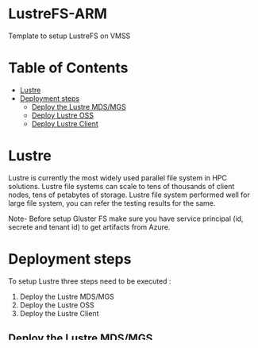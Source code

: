 # LustreFS-ARM
Template to setup LustreFS on VMSS

Table of Contents
=================
* [Lustre](#Lustre)
* [Deployment steps](#deployment-steps)
  * [Deploy the Lustre MDS/MGS](#Deploy-the-Lustre-MDS/MGS)
  * [Deploy Lustre OSS](#Deploy-Lustre-OSS)
  * [Deploy Lustre Client](#Deploy-Lustre-Client)

 
# Lustre
Lustre is currently the most widely used parallel file system in HPC solutions. Lustre file systems can scale to tens of thousands of client nodes, tens of petabytes of storage. Lustre file system performed well for large file system, you can refer the testing results for the same.



Note- Before setup Gluster FS make sure you have service principal (id, secrete and tenant id) to get artifacts from Azure.
# Deployment steps
To setup Lustre three steps need to be executed :
1. Deploy the Lustre MDS/MGS
2. Deploy the Lustre OSS
3. Deploy the Lustre Client

## Deploy the Lustre MDS/MGS
Metadata servers (MDS) manage the names and directories in the file system and d.	Management servers (MGS) works as master node for the whole setup and contains the information about all the nodes attached within the cluster. 

You have to provide these parameters to the template :

* _Location_ : Select the same location where MDS/MGS is deployed.
* _Vmss Name_ : Provide a name for prefix of VMs.
* _Node Count_ : Provide node count as per requirment.
* _VM Size_ : Select virtual machine size from the dropdown.
* _VM Image_ : Select virtual machine Image from the dropdown.
* _New/Existing Vnet Name_ : Enter the new or existing vnet name (for new Vnet/Subnet select resource group where vnet and subnet would be created ).
* _New/Existing Subnet Name_ : Enter the existing subnet name (for new Vnet/Subnet select resource group where vnet and subnet would be created ).
* _Subnet Prefix_ : Enter the subnet prefix of existing subnet for example 10.0.0.0/24 (for new Vnet/Subnet enter as per requirment).
* _Address Prefix_ : Enter the Vnet Prefix of existing subnet for example 10.0.0.0/16 (for new Vnet/Subnet enter as per requirment).
* _Mgs Node Name_: Provide the same name of MGS/MDS node .
* _Admin User Name_ : This is the name of the administrator account to create on the VM.
* _Ssh Key Data_ : The public SSH key to associate with the administrator user. Format has to be on a single line 'ssh-rsa key'.
* _Storage Disk Size_ : select from the dropdown.
* _Storage Disk Count_ : Provide the no. of storage disk as per requirement.

## Deploy Lustre MDS/MGS
[![Click to deploy template on Azure](http://azuredeploy.net/deploybutton.png "Click to deploy template on Azure")](https://portal.azure.com/#create/Microsoft.Template/uri/https%3A%2F%2Fraw.githubusercontent.com%2Fazmigproject%2FLustreFS-ARM%2Fmastercopy%2Flustre-master.json) 
## Deploy the Lustre OSS
Data in the Lustre filesystem is stored and retrieved by two components: the Object Storage Server (OSS, a server node) and the Object Storage Target (OST, the HDD/SSD that stores the data). Together, the OSS and OST provide the data to the Client.

A Lustre filesystem can have one or more OSS nodes. An OSS typically has between two and eight OSTs attached. To increase the storage capacity of the Lustre filesystem, additional OSTs can be attached. To increase the bandwidth of the Lustre filesystem, additional OSS can be attached.
## Provision the OSS nodes

You have to provide these parameters to the template :


* _Location_ : Select the location where NC series is available(for example East US,South Central US). 
* _Vmss Name_ : Enter the virtual machine name. 
* _Node_Count : Enter the virtual machine name._
* _VM Size_ : Select virtual machine size from the dropdown.
* _VM Image_ : Select virtual machine Image from the dropdown.
* _New/Existing Vnet Name_ : Enter the new or existing vnet name (for new Vnet/Subnet select resource group where vnet and subnet would be created ).
* _New/Existing Subnet Name_ : Enter the existing subnet name (for new Vnet/Subnet select resource group where vnet and subnet would be created ).
* _Subnet Prefix_ : Enter the subnet prefix of existing subnet for example 10.0.0.0/24 (for new Vnet/Subnet enter as per requirment).
* _Address Prefix_ : Enter the Vnet Prefix of existing subnet for example 10.0.0.0/16 (for new Vnet/Subnet enter as per requirment).
* _Client Id_ : Enter the created client id.
* _Client secret_ : Enter the created client secret.
* _Tenant Id_ : Enter the Tenant id.
* _MGS/MDS Node Name _ : Enter the host name of MGS/MDS node.
* _Admin Username_ : This is the name of the administrator account to create on the VM.
* _Ssh Key Data_ : The public SSH key to associate with the administrator user. Format has to be on a single line 'ssh-rsa key'.
* _Storage Disks Size_ : Select the disks size from the dropdown.
* _Storage Disks Count_ : Enter the disks count.










## Deploy Lustre OSS
[![Click to deploy template on Azure](http://azuredeploy.net/deploybutton.png "Click to deploy template on Azure")](https://portal.azure.com/#create/Microsoft.Template/uri/https%3A%2F%2Fraw.githubusercontent.com%2Fazmigproject%2FLustreFS-ARM%2Fmastercopy%2Flustre-server.json)

## Deploy the Lustre Client
A Client in the Lustre filesystem is a machine that requires data. This could be a computation, visualization, or desktop node. Once mounted, a Client experiences the Lustre filesystem as if the filesystem were a local or NFS mount.
## Provision the Client nodes

You have to provide these parameters to the template :


* _Location_ : Select the same location where MDS/MGS is deployed.
* _Vmss Name_ : Provide a name for prefix of VMs.
* _Node Count_ : Provide node count as per requirment.
* _VM Size_ : Select virtual machine size from the dropdown.
* _VM Image_ : Select virtual machine Image from the dropdown.
* _New/Existing Vnet Name_ : Enter the new or existing vnet name (for new Vnet/Subnet select resource group where vnet and subnet would be created ).
* _New/Existing Subnet Name_ : Enter the existing subnet name (for new Vnet/Subnet select resource group where vnet and subnet would be created ).
* _Subnet Prefix_ : Enter the subnet prefix of existing subnet for example 10.0.0.0/24 (for new Vnet/Subnet enter as per requirment).
* _Address Prefix_ : Enter the Vnet Prefix of existing subnet for example 10.0.0.0/16 (for new Vnet/Subnet enter as per requirment).
* _Mgs Node Name_: Provide the same name of MGS/MDS node .
* _Admin User Name_ : This is the name of the administrator account to create on the VM.
* _Ssh Key Data_ : The public SSH key to associate with the administrator user. Format has to be on a single line 'ssh-rsa key'.


## Deploy Lustre Client
[![Click to deploy template on Azure](http://azuredeploy.net/deploybutton.png "Click to deploy template on Azure")](https://portal.azure.com/#create/Microsoft.Template/uri/https%3A%2F%2Fraw.githubusercontent.com%2Fazmigproject%2FLustreFS-ARM%2Fmastercopy%2Flustre-client.json)











